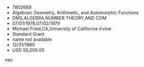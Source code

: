 
* 7802669
* Algebraic Geometry, Arithmetic, and Automorphic Functions
* DMS,ALGEBRA,NUMBER THEORY,AND COM
* 07/01/1978,07/02/1979
* Michael Fried,CA,University of California-Irvine
* Standard Grant
*   name not available
* 12/31/1980
* USD 55,000.00

nan
